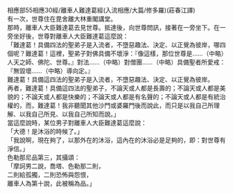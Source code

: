 相應部55相應30經/離車人難達葛經(入流相應/大篇/修多羅)(莊春江譯)  
有一次，世尊住在毘舍離大林重閣講堂。  
那時，離車人大臣難達葛去見世尊。抵達後，向世尊問訊，接著在一旁坐下。在一旁坐好後，世尊對離車人大臣難達葛這麼說：  
「難達葛！具備四法的聖弟子是入流者，不墮惡趣法、決定、以正覺為彼岸，哪四個呢？難達葛！這裡，聖弟子對佛具備不壞淨：『像這樣，那位世尊是……（中略）人天之師、佛陀、世尊。』對法……（中略）對僧團……（中略）具備聖者所愛戒：『無毀壞……（中略）導向定。』  
難達葛！具備這四法的聖弟子是入流者，不墮惡趣法、決定、以正覺為彼岸。  
再者，難達葛！具備這四法的聖弟子，不論天或人都是長壽的；不論天或人都是美貌的；不論天或人都是快樂的；不論天或人都是有名聲的；不論天或人都是有統治權的，而，難達葛！我非聽聞其他沙門或婆羅門後而說此，而只是以我自己所理解、以我自己所見、以我自己所知而說。」  
當這麼說時，某位男子對離車人大臣難達葛這麼說：  
「大德！是沐浴的時候了。」  
「我說啊，現在夠了，以那外在的沐浴，這內在的沐浴必是足夠的，即：對世尊有淨信。」  
色勒那尼品第三，其攝頌：  
「摩訶男二說，喬塔、色勒那二則，  
二則給孤獨，二則恐怖與怨恨，  
離車人為第十說，此被稱為品。」  
  
  
